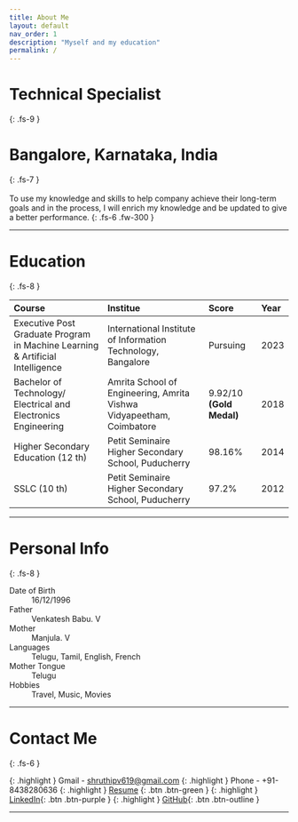 ```yaml
---
title: About Me
layout: default
nav_order: 1
description: "Myself and my education"
permalink: /
---
```


# Technical Specialist
{: .fs-9 }
# Bangalore, Karnataka, India
{: .fs-7 }
<br>
<br>
To use my knowledge and skills to help company achieve their long-term goals and in the process, I will enrich my knowledge and be updated to give a better performance.
{: .fs-6 .fw-300 }

---
# Education
{: .fs-8 }

| Course        | Institue         | Score | Year |
|:-------------|:------------------|:------|:------|
| Executive Post Graduate Program in Machine Learning & Artificial Intelligence | International Institute of Information Technology, Bangalore | Pursuing  | 2023 |
| Bachelor of Technology/ Electrical and Electronics Engineering | Amrita School of Engineering, Amrita Vishwa Vidyapeetham, Coimbatore   | 9.92/10 **(Gold Medal)**  | 2018 |
| Higher Secondary Education (12 th) | Petit Seminaire Higher Secondary School, Puducherry     | 98.16%   | 2014 |
|  SSLC (10 th)           | Petit Seminaire Higher Secondary School, Puducherry | 97.2%  | 2012 |

---
# Personal Info
{: .fs-8 }

<dl>
  <dt>Date of Birth</dt>
  <dd>16/12/1996</dd>
  <dt>Father</dt>
  <dd>Venkatesh Babu. V</dd>
  <dt>Mother</dt>
  <dd>Manjula. V</dd>
  <dt>Languages</dt>
  <dd>Telugu, Tamil, English, French</dd>
  <dt>Mother Tongue</dt>
  <dd>Telugu</dd>
  <dt>Hobbies</dt>
  <dd>Travel, Music, Movies</dd>
</dl>

---
# Contact Me 
{: .fs-6 }

{: .highlight }
Gmail - shruthipv619@gmail.com
{: .highlight }
Phone - +91-8438280636
{: .highlight }
[Resume](/assets/media/Shruthip_Venkatesh_Resume.pdf) {: .btn .btn-green }
{: .highlight }
[LinkedIn](https://www.linkedin.com/in/shruthip-venkatesh-b1144a106/){: .btn .btn-purple }
{: .highlight }
[GitHub](https://github.com/shruthipv96){: .btn .btn-outline }

---
